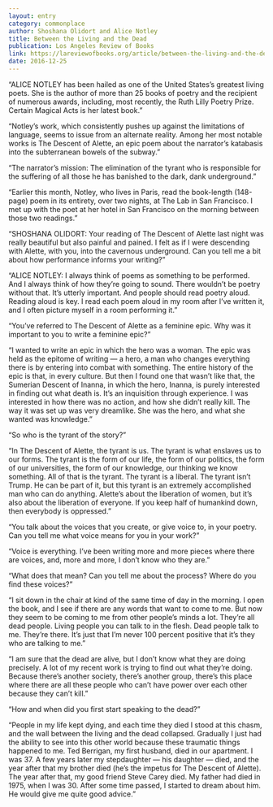 ```yaml
---
layout: entry
category: commonplace
author: Shoshana Olidort and Alice Notley
title: Between the Living and the Dead
publication: Los Angeles Review of Books
link: https://lareviewofbooks.org/article/between-the-living-and-the-dead-an-interview-with-alice-notley/
date: 2016-12-25
---
```


“ALICE NOTLEY has been hailed as one of the United States’s greatest living poets. She is the author of more than 25 books of poetry and the recipient of numerous awards, including, most recently, the Ruth Lilly Poetry Prize. Certain Magical Acts is her latest book.”

“Notley’s work, which consistently pushes up against the limitations of language, seems to issue from an alternate reality. Among her most notable works is The Descent of Alette, an epic poem about the narrator’s katabasis into the subterranean bowels of the subway.”

“The narrator’s mission: The elimination of the tyrant who is responsible for the suffering of all those he has banished to the dark, dank underground.”

“Earlier this month, Notley, who lives in Paris, read the book-length (148-page) poem in its entirety, over two nights, at The Lab in San Francisco. I met up with the poet at her hotel in San Francisco on the morning between those two readings.”

“SHOSHANA OLIDORT: Your reading of The Descent of Alette last night was really beautiful but also painful and pained. I felt as if I were descending with Alette, with you, into the cavernous underground. Can you tell me a bit about how performance informs your writing?”

“ALICE NOTLEY: I always think of poems as something to be performed. And I always think of how they’re going to sound. There wouldn’t be poetry without that. It’s utterly important. And people should read poetry aloud. Reading aloud is key. I read each poem aloud in my room after I’ve written it, and I often picture myself in a room performing it.”

“You’ve referred to The Descent of Alette as a feminine epic. Why was it important to you to write a feminine epic?”

“I wanted to write an epic in which the hero was a woman. The epic was held as the epitome of writing — a hero, a man who changes everything there is by entering into combat with something. The entire history of the epic is that, in every culture. But then I found one that wasn’t like that, the Sumerian Descent of Inanna, in which the hero, Inanna, is purely interested in finding out what death is. It’s an inquisition through experience. I was interested in how there was no action, and how she didn’t really kill. The way it was set up was very dreamlike. She was the hero, and what she wanted was knowledge.”

“So who is the tyrant of the story?”

“In The Descent of Alette, the tyrant is us. The tyrant is what enslaves us to our forms. The tyrant is the form of our life, the form of our politics, the form of our universities, the form of our knowledge, our thinking we know something. All of that is the tyrant. The tyrant is a liberal. The tyrant isn’t Trump. He can be part of it, but this tyrant is an extremely accomplished man who can do anything. Alette’s about the liberation of women, but it’s also about the liberation of everyone. If you keep half of humankind down, then everybody is oppressed.”

“You talk about the voices that you create, or give voice to, in your poetry. Can you tell me what voice means for you in your work?”

“Voice is everything. I’ve been writing more and more pieces where there are voices, and, more and more, I don’t know who they are.”

“What does that mean? Can you tell me about the process? Where do you find these voices?”

“I sit down in the chair at kind of the same time of day in the morning. I open the book, and I see if there are any words that want to come to me. But now they seem to be coming to me from other people’s minds a lot. They’re all dead people. Living people you can talk to in the flesh. Dead people talk to me. They’re there. It’s just that I’m never 100 percent positive that it’s they who are talking to me.”

“I am sure that the dead are alive, but I don’t know what they are doing precisely. A lot of my recent work is trying to find out what they’re doing. Because there’s another society, there’s another group, there’s this place where there are all these people who can’t have power over each other because they can’t kill.”

“How and when did you first start speaking to the dead?”

“People in my life kept dying, and each time they died I stood at this chasm, and the wall between the living and the dead collapsed. Gradually I just had the ability to see into this other world because these traumatic things happened to me. Ted Berrigan, my first husband, died in our apartment. I was 37. A few years later my stepdaughter — his daughter — died, and the year after that my brother died (he’s the impetus for The Descent of Alette). The year after that, my good friend Steve Carey died. My father had died in 1975, when I was 30. After some time passed, I started to dream about him. He would give me quite good advice.”

